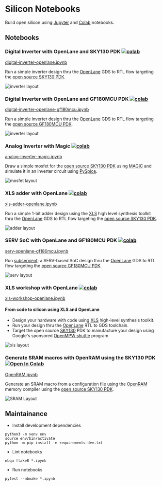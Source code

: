 # Silicon Notebooks

Build open silicon using [Jupyter](https://jupyter.org/) and [Colab](https://colab.research.google.com/) notebooks.

## Notebooks

### Digital Inverter with OpenLane and SKY130 PDK [![colab](https://colab.research.google.com/assets/colab-badge.svg)](https://colab.research.google.com/github/chipsalliance/silicon-notebooks/blob/main/digital-inverter-openlane.ipynb)

[digital-inverter-openlane.ipynb](digital-inverter-openlane.ipynb)

Run a simple inverter design thru the [OpenLane](https://github.com/The-OpenROAD-Project/OpenLane/) GDS to RTL flow targeting the [open source SKY130 PDK](https://github.com/google/skywater-pdk/).

![inverter layout](img/inverter.svg)

### Digital Inverter with OpenLane and GF180MCU PDK [![colab](https://colab.research.google.com/assets/colab-badge.svg)](https://colab.research.google.com/github/chipsalliance/silicon-notebooks/blob/main/digital-inverter-openlane-gf180mcu.ipynb)

[digital-inverter-openlane-gf180mcu.ipynb](digital-inverter-openlane-gf180mcu.ipynb)

Run a simple inverter design thru the [OpenLane](https://github.com/The-OpenROAD-Project/OpenLane/) GDS to RTL flow targeting the [open source GF180MCU PDK](https://github.com/google/gf180mcu-pdk/).

![inverter layout](img/inverter-gf180mcu.svg)

### Analog Inverter with Magic [![colab](https://colab.research.google.com/assets/colab-badge.svg)](https://colab.research.google.com/github/chipsalliance/silicon-notebooks/blob/main/analog-inverter-magic.ipynb)

[analog-inverter-magic.ipynb](analog-inverter-magic.ipynb)

Draw a simple mosfet for the [open source SKY130 PDK](https://github.com/google/skywater-pdk/) using [MAGIC](https://github.com/RTimothyEdwards/magic) and simulate it in an inverter circuit using [PySpice](https://pyspice.fabrice-salvaire.fr/).

![mosfet layout](img/mosfet.png)

### XLS adder with OpenLane [![colab](https://colab.research.google.com/assets/colab-badge.svg)](https://colab.research.google.com/github/chipsalliance/silicon-notebooks/blob/main/xls-adder-openlane.ipynb)

[xls-adder-openlane.ipynb](xls-adder-openlane.ipynb)

Run a simple 1-bit adder design using the [XLS](https://google.github.io/xls/) high level synthesis toolkit thru the [OpenLane](https://github.com/The-OpenROAD-Project/OpenLane/) GDS to RTL flow targeting the [open source SKY130 PDK](https://github.com/google/skywater-pdk/).

![adder layout](img/adder.svg)

### SERV SoC with OpenLane and GF180MCU PDK [![colab](https://colab.research.google.com/assets/colab-badge.svg)](https://colab.research.google.com/github/chipsalliance/silicon-notebooks/blob/main/serv-openlane-gf180mcu.ipynb)

[serv-openlane-gf180mcu.ipynb](serv-openlane-gf180mcu.ipynb)

Run [subservient](https://github.com/olofk/subservient): a SERV-based SoC design thru the [OpenLane](https://github.com/The-OpenROAD-Project/OpenLane/) GDS to RTL flow targeting the [open source GF180MCU PDK](https://github.com/google/gf180mcu-pdk/).

![serv layout](img/serv.png)

### XLS workshop with OpenLane [![colab](https://colab.research.google.com/assets/colab-badge.svg)](https://colab.research.google.com/github/chipsalliance/silicon-notebooks/blob/main/xls-workshop-openlane.ipynb)

[xls-workshop-openlane.ipynb](xls-workshop-openlane.ipynb)

#### From code to silicon using XLS and OpenLane

- Design your hardware with code using [XLS](https://google.github.io/xls/) high-level synthesis toolkit.
- Run your design thru the [OpenLane](https://github.com/The-OpenROAD-Project/OpenLane/) RTL to GDS toolchain.
- Target the open source [SKY130](https://github.com/google/skywater-pdk/) PDK to manufacture your design using Google's sponsored [OpenMPW shuttle](https://developers.google.com/silicon) program.

![xls layout](img/xls.png)

### Generate SRAM macros with OpenRAM using the SKY130 PDK [![Open In Colab](https://colab.research.google.com/assets/colab-badge.svg)](https://githubtocolab.com/sfmth/openram-playground/blob/main/OpenRAM.ipynb)

[OpenRAM.ipynb](OpenRAM.ipynb)

Generate an SRAM macro from a configuration file using the [OpenRAM](https://github.com/VLSIDA/OpenRAM) memory compiler using the [open source SKY130 PDK](https://github.com/google/skywater-pdk/).

![SRAM Layout](img/sram.svg)

## Maintainance

- Install development dependencies

```
python3 -m venv env
source env/bin/activate
python -m pip install -e requirements-dev.txt
```

- Lint notebooks

```
nbqa flake8 *.ipynb
```

- Run notebooks

```
pytest --nbmake *.ipynb
```

